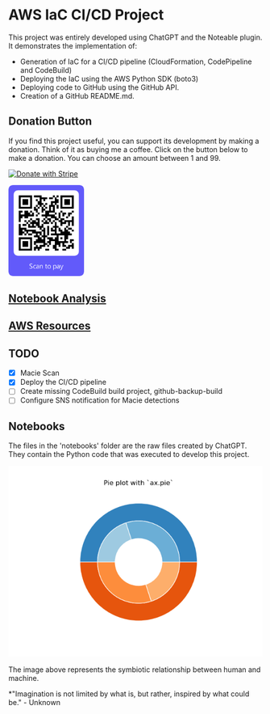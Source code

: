 
# AWS IaC CI/CD Project

This project was entirely developed using ChatGPT and the Noteable plugin. It demonstrates the implementation of:

- Generation of IaC for a CI/CD pipeline (CloudFormation, CodePipeline and CodeBuild)
- Deploying the IaC using the AWS Python SDK  (boto3)
- Deploying code to GitHub using the GitHub API.
- Creation of a GitHub README.md.

## Donation Button

If you find this project useful, you can support its development by making a donation. Think of it as buying me a coffee. Click on the button below to make a donation. You can choose an amount between 1 and 99.

[![Donate with Stripe](https://img.shields.io/badge/Donate%20with-Stripe-blue.svg)](https://buy.stripe.com/00g14peASeEd7xCcMM)

<img src="https://github.com/matthewhand/stripe-payment/raw/main/qr_00g14peASeEd7xCcMM.png" width="150" />

## [Notebook Analysis](notebook-analysis.md)

## [AWS Resources](aws-resources.md)

## TODO

- [x] Macie Scan
- [x] Deploy the CI/CD pipeline
- [ ] Create missing CodeBuild build project, github-backup-build
- [ ] Configure SNS notification for Macie detections

## Notebooks

The files in the 'notebooks' folder are the raw files created by ChatGPT. They contain the Python code that was executed to develop this project.

![Human AI Conflict](https://github.com/matthewhand/stripe-payment/raw/main/human_ai_conflict.png)

The image above represents the symbiotic relationship between human and machine.

*"Imagination is not limited by what is, but rather, inspired by what could be." - Unknown


